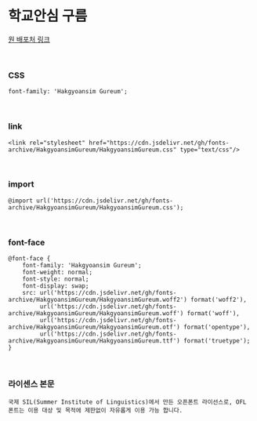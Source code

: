 # 학교안심 구름

[원 배포처 링크](https://copyright.keris.or.kr/wft/fntDwnldView?fntGrpId=GFT202312110000000000001)

&nbsp;

### CSS

```
font-family: 'Hakgyoansim Gureum';
```

&nbsp;

### link

```
<link rel="stylesheet" href="https://cdn.jsdelivr.net/gh/fonts-archive/HakgyoansimGureum/HakgyoansimGureum.css" type="text/css"/>
```

&nbsp;

### import

```
@import url('https://cdn.jsdelivr.net/gh/fonts-archive/HakgyoansimGureum/HakgyoansimGureum.css');
```

&nbsp;

### font-face

```
@font-face {
    font-family: 'Hakgyoansim Gureum';
    font-weight: normal;
    font-style: normal;
    font-display: swap;
    src: url('https://cdn.jsdelivr.net/gh/fonts-archive/HakgyoansimGureum/HakgyoansimGureum.woff2') format('woff2'),
         url('https://cdn.jsdelivr.net/gh/fonts-archive/HakgyoansimGureum/HakgyoansimGureum.woff') format('woff'),
         url('https://cdn.jsdelivr.net/gh/fonts-archive/HakgyoansimGureum/HakgyoansimGureum.otf') format('opentype'),
         url('https://cdn.jsdelivr.net/gh/fonts-archive/HakgyoansimGureum/HakgyoansimGureum.ttf') format('truetype');
}
```

&nbsp;

### 라이센스 본문

```
국제 SIL(Summer Institute of Linguistics)에서 만든 오픈폰트 라이선스로, OFL 폰트는 이용 대상 및 목적에 제한없이 자유롭게 이용 가능 합니다.
```
